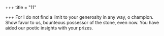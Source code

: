 +++
title = "11"

+++
For I do not find a limit to your generosity in any way, o champion. Show favor to us, bounteous possessor of the stone, even now. You have  aided our poetic insights with your prizes.  